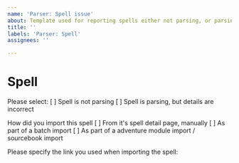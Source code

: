 ```yaml
---
name: 'Parser: Spell issue'
about: Template used for reporting spells either not parsing, or parsing incorrectly
title: ''
labels: 'Parser: Spell'
assignees: ''

---
```


# Spell

Please select:
[ ] Spell is not parsing 
[ ] Spell is parsing, but details are incorrect

How did you import this spell
[ ] From it's spell detail page, manually
[ ] As part of a batch import
[ ] As part of a adventure module import / sourcebook import

Please specify the link you used when importing the spell:
